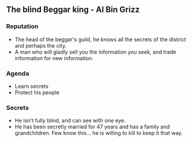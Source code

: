 ## The blind Beggar king - Al Bin Grizz

### Reputation

* The head of the beggar's guild, he knows all the secrets of the district and perhaps the city.
* A man who will gladly sell you the information you seek, and trade information for new information.

### Agenda

* Learn secrets
* Protect his people

### Secrets

* He isn't fully blind, and can see with one eye.
* He has been secretly married for 47 years and has a family and grandchildren. Few know this... he is willing to kill to keep it that way.